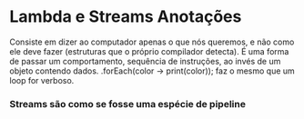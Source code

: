 # Lambda  e Streams Anotações
Consiste em dizer ao computador apenas o que nós queremos, e não como ele deve fazer (estruturas que o próprio compilador detecta).
É uma forma de passar um comportamento, sequência de instruções, ao invés de um objeto contendo dados.
.forEach(color -> print(color));
faz o mesmo que um loop for verboso.
### Streams são como se fosse uma espécie de pipeline
 

